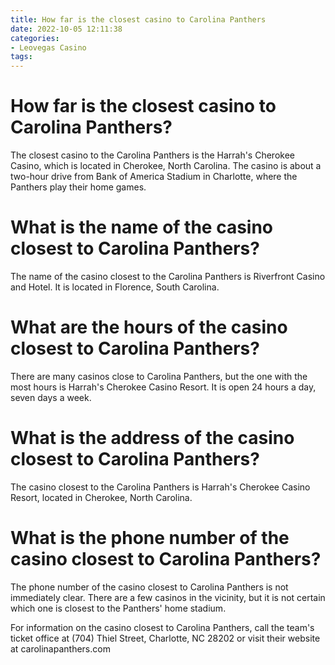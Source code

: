 ```yaml
---
title: How far is the closest casino to Carolina Panthers 
date: 2022-10-05 12:11:38
categories:
- Leovegas Casino
tags:
---
```



#  How far is the closest casino to Carolina Panthers? 

The closest casino to the Carolina Panthers is the Harrah's Cherokee Casino, which is located in Cherokee, North Carolina. The casino is about a two-hour drive from Bank of America Stadium in Charlotte, where the Panthers play their home games.

#  What is the name of the casino closest to Carolina Panthers? 

The name of the casino closest to the Carolina Panthers is Riverfront Casino and Hotel. It is located in Florence, South Carolina.

#  What are the hours of the casino closest to Carolina Panthers? 

There are many casinos close to Carolina Panthers, but the one with the most hours is Harrah's Cherokee Casino Resort. It is open 24 hours a day, seven days a week.

#  What is the address of the casino closest to Carolina Panthers? 

The casino closest to the Carolina Panthers is Harrah's Cherokee Casino Resort, located in Cherokee, North Carolina.

#  What is the phone number of the casino closest to Carolina Panthers?

The phone number of the casino closest to Carolina Panthers is not immediately clear. There are a few casinos in the vicinity, but it is not certain which one is closest to the Panthers' home stadium. 

For information on the casino closest to Carolina Panthers, call the team's ticket office at (704) Thiel Street, Charlotte, NC 28202 or visit their website at carolinapanthers.com